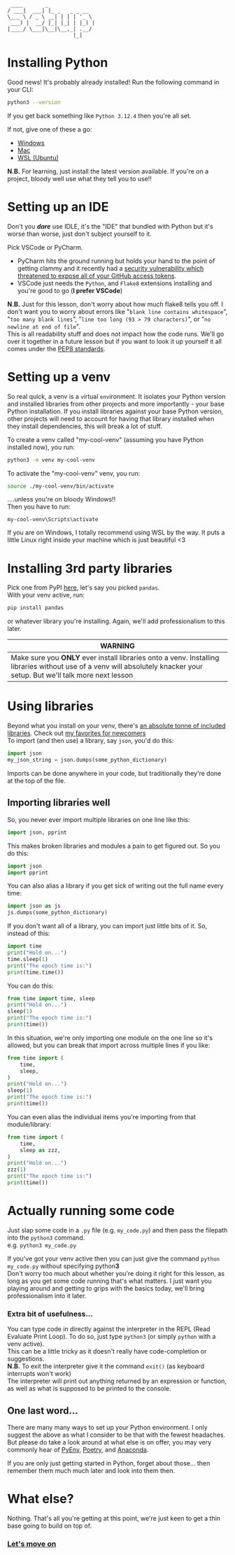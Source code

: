 ```
 ____       _               
/ ___|  ___| |_ _   _ _ __  
\___ \ / _ \ __| | | | '_ \ 
 ___) |  __/ |_| |_| | |_) |
|____/ \___|\__|\__,_| .__/ 
                     |_| 
```

# Installing Python
Good news! It's probably already installed!
Run the following command in your CLI:
``` bash
python3 --version
```
If you get back something like `Python 3.12.4` then you're all set.

If not, give one of these a go:
* [Windows](./Install_Instructions/Windows.md)
* [Mac](./Install_Instructions/Mac.md)
* [WSL (Ubuntu)](./Install_Instructions/WSL.md)

**N.B.** For learning, just install the latest version available. If you're on a project, bloody well use what they tell you to use!!

# Setting up an IDE
Don't you **_dare_** use IDLE, it's the "IDE" that bundled with Python but it's worse than worse, just don't subject yourself to it.

Pick VSCode or PyCharm.  
* PyCharm hits the ground running but holds your hand to the point of getting clammy and it recently had a [security vulnerability which threatened to expose all of your GitHub access tokens](https://blog.jetbrains.com/security/2024/06/updates-for-security-issue-affecting-intellij-based-ides-2023-1-and-github-plugin/).
* VSCode just needs the `Python`, and `Flake8` extensions installing and you're good to go (**I prefer VSCode**)

**N.B.** Just for this lesson, don't worry about how much flake8 tells you off. I don't want you to worry about errors like "`blank line contains whitespace`", "`too many blank lines`", "`line too long (93 > 79 characters)`", or "`no newline at end of file`".  
This is all readability stuff and does not impact how the code runs. We'll go over it together in a future lesson but if you want to look it up yourself it all comes under the [PEP8 standards](https://peps.python.org/pep-0008/).

# Setting up a venv
So real quick, a venv is a `v`irtual `env`ironment. It isolates your Python version and installed libraries from other projects and more importantly - your base Python installation. If you install libraries against your base Python version, other projects will need to account for having that library installed when they install dependencies, this will break a lot of stuff.  

To create a venv called "my-cool-venv" (assuming you have Python installed now), you run:
``` bash
python3 -m venv my-cool-venv
```
To activate the "my-cool-venv" venv, you run:
``` bash
source ./my-cool-venv/bin/activate
```
....unless you're on bloody Windows!!  
Then you have to run:
```
my-cool-venv\Scripts\activate
```
If you are on Windows, I totally recommend using WSL by the way. It puts a little Linux right inside your machine which is just beautiful <3

# Installing 3rd party libraries
Pick one from PyPI [here](https://pypi.org/), let's say you picked `pandas`.  
With your venv active, run:
``` bash
pip install pandas
```
or whatever library you're installing. Again, we'll add professionalism to this later.


| WARNING |
|---------|
| Make sure you **ONLY** ever install libraries onto a venv. Installing libraries without use of a venv will absolutely knacker your setup. But we'll talk more next lesson

# Using libraries
Beyond what you install on your venv, there's [an absolute tonne of included libraries](https://docs.python.org/3/library/index.html#library-index). Check out [my favorites for newcomers](./maxs_fav_libs.md)  
To import (and then use) a library, say `json`, you'd do this:
``` python
import json
my_json_string = json.dumps(some_python_dictionary)
```
Imports can be done anywhere in your code, but traditionally they're done at the top of the file.  

## Importing libraries well
So, you never ever import multiple libraries on one line like this:
```python
import json, pprint
```
This makes broken libraries and modules a pain to get figured out. So you do this:
```python
import json
import pprint
```
You can also alias a library if you get sick of writing out the full name every time:
```python
import json as js
js.dumps(some_python_dictionary)
```
If you don't want all of a library, you can import just little bits of it. So, instead of this:
```python
import time
print("Hold on...")
time.sleep(1)
print("The epoch time is:")
print(time.time())
```
You can do this:
```python
from time import time, sleep
print("Hold on...")
sleep(1)
print("The epoch time is:")
print(time())
```
In this situation, we're only importing one module on the one line so it's allowed, but you can break that import across multiple lines if you like:
```python
from time import (
    time,
    sleep,
)
print("Hold on...")
sleep(1)
print("The epoch time is:")
print(time())
```
You can even alias the individual items you're importing from that module/library:
```python
from time import (
    time,
    sleep as zzz,
)
print("Hold on...")
zzz(1)
print("The epoch time is:")
print(time())
```

# Actually running some code
Just slap some code in a `.py` file (e.g. `my_code.py`) and then pass the filepath into the `python3` command.  
e.g. `python3 my_code.py`  

If you've got your venv active then you can just give the command `python my_code.py` without specifying python**3**  
Don't worry too much about whether you're doing it right for this lesson, as long as you get some code running that's what matters. I just want you playing around and getting to grips with the basics today, we'll bring professionalism into it later.

### Extra bit of usefulness...
You can type code in directly against the interpreter in the REPL (Read Evaluate Print Loop). To do so, just type `python3` (or simply `python` with a venv active).  
This can be a little tricky as it doesn't really have code-completion or suggestions.  
**N.B.** To exit the interpreter give it the command `exit()` (as keyboard interrupts won't work)  
The interpreter will print out anything returned by an expression or function, as well as what is supposed to be printed to the console.

## One last word...
There are many many ways to set up your Python environment. I only suggest the above as what I consider to be that with the fewest headaches. But please do take a look around at what else is on offer, you may very commonly hear of [PyEnv](https://github.com/pyenv/pyenv), [Poetry](https://python-poetry.org/docs/), and [Anaconda](https://www.anaconda.com/).

If you are only just getting started in Python, forget about those... then remember them much much later and look into them then.

# What else?
Nothing. That's all you're getting at this point, we're just keen to get a thin base going to build on top of.  
### [Let's move on](./02_variables.md)
